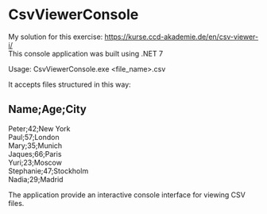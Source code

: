 # CsvViewerConsole

My solution for this exercise: https://kurse.ccd-akademie.de/en/csv-viewer-i/ <br />
This console application was built using .NET 7

Usage: CsvViewerConsole.exe <file_name>.csv <pagelength>

It accepts files structured in this way:

Name;Age;City
----------------
Peter;42;New York<br />
Paul;57;London        <br />
Mary;35;Munich        <br />
Jaques;66;Paris       <br />
Yuri;23;Moscow        <br />
Stephanie;47;Stockholm<br />
Nadia;29;Madrid       <br />

The application provide an interactive console interface for viewing CSV files.

